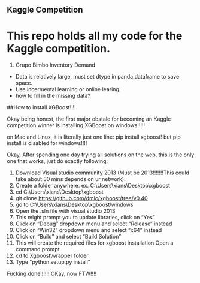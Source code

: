 ## Kaggle Competition

# This repo holds all my code for the Kaggle competition.

1. Grupo Bimbo Inventory Demand
  - Data is relatively large, must set dtype in panda dataframe to save space.
  - Use incermental learning or online learing.
  - how to fill in the missing data?
  

##How to install XGBoost!!!!

Okay being honest, the first major obstale for becoming an Kaggle competition winner is installing XGBoost on windows!!!!!

on Mac and Linux, it is literally just one line: pip install xgboost! but pip install is disabled for windows!!!!

Okay, After spending one day trying all solutions on the web, this is the only one that works, just do exactly following:

1. Download Visual studio community 2013 (Must be 2013!!!!!!!This could take about 30 mins depends on ur network).
2. Create a folder anywhere. ex. C:\Users\xians\Desktop\xgboost
3. cd C:\Users\xians\Desktop\xgboost
4. git clone https://github.com/dmlc/xgboost/tree/v0.40 
5. go to C:\Users\xians\Desktop\xgboost\windows
6. Open the .sln file with visual studio 2013
7. This might prompt you to update libraries, click on “Yes”
8. Click on “Debug” dropdown menu and select “Release” instead
9. Click on “Win32” dropdown menu and select “x64” instead
10. Click on “Build” and select “Build Solution”
11. This will create the required files for xgboost installation
Open a command prompt
12. cd to Xgboost\wrapper folder
13. Type "python setup.py install"

Fucking done!!!!!! OKay, now FTW!!!!